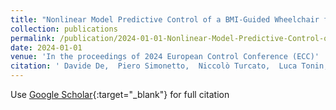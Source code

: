 ```yaml
---
title: "Nonlinear Model Predictive Control of a BMI-Guided Wheelchair for Navigation in Unknown Environments"
collection: publications
permalink: /publication/2024-01-01-Nonlinear-Model-Predictive-Control-of-a-BMI-Guided-Wheelchair-for-Navigation-in-Unknown-Environments
date: 2024-01-01
venue: 'In the proceedings of 2024 European Control Conference (ECC)'
citation: ' Davide De,  Piero Simonetto,  Niccolò Turcato,  Luca Tonin,  Ruggero Carli, &quot;Nonlinear Model Predictive Control of a BMI-Guided Wheelchair for Navigation in Unknown Environments.&quot; In the proceedings of 2024 European Control Conference (ECC), 2024.'
---
```

Use [Google Scholar](https://scholar.google.com/scholar?q=Nonlinear+Model+Predictive+Control+of+a+BMI+Guided+Wheelchair+for+Navigation+in+Unknown+Environments){:target="_blank"} for full citation